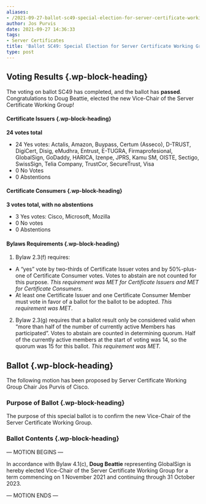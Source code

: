 ```yaml
---
aliases:
- /2021-09-27-ballot-sc49-special-election-for-server-certificate-working-group-vice-chair/
author: Jos Purvis
date: 2021-09-27 14:36:33
tags:
- Server Certificates
title: 'Ballot SC49: Special Election for Server Certificate Working Group Vice-Chair'
type: post
---
```


## Voting Results {.wp-block-heading}

The voting on ballot SC49 has completed, and the ballot has **passed**. Congratulations to Doug Beattie, elected the new Vice-Chair of the Server Certificate Working Group!

#### Certificate Issuers {.wp-block-heading}

**24 votes total**

- 24 Yes votes: Actalis, Amazon, Buypass, Certum (Asseco), D-TRUST, DigiCert, Disig, eMudhra, Entrust, E-TUGRA, Firmaprofesional, GlobalSign, GoDaddy, HARICA, Izenpe, JPRS, Kamu SM, OISTE, Sectigo, SwissSign, Telia Company, TrustCor, SecureTrust, Visa
- 0 No Votes
- 0 Abstentions

#### Certificate Consumers {.wp-block-heading}

**3 votes total, with no abstentions**

- 3 Yes votes: Cisco, Microsoft, Mozilla
- 0 No votes
- 0 Abstentions

#### Bylaws Requirements {.wp-block-heading}

1. Bylaw 2.3(f) requires:

- A “yes” vote by two-thirds of Certificate Issuer votes and by 50%-plus-one of Certificate Consumer votes. Votes to abstain are not counted for this purpose.
  _This requirement was MET for Certificate Issuers and MET for Certificate Consumers_.
- At least one Certificate Issuer and one Certificate Consumer Member must vote in favor of a ballot for the ballot to be adopted.
  _This requirement was MET_.

2. Bylaw 2.3(g) requires that a ballot result only be considered valid when “more than half of the number of currently active Members has participated”. Votes to abstain are counted in determining quorum. Half of the currently active members at the start of voting was 14, so the quorum was 15 for this ballot.
   *This requirement was MET.*

## Ballot {.wp-block-heading}

The following motion has been proposed by Server Certificate Working Group Chair Jos Purvis of Cisco.

### Purpose of Ballot {.wp-block-heading}

The purpose of this special ballot is to confirm the new Vice-Chair of the Server Certificate Working Group.

### Ballot Contents {.wp-block-heading}

— MOTION BEGINS —

In accordance with Bylaw 4.1(c), **Doug Beattie** representing GlobalSign is hereby elected Vice-Chair of the Server Certificate Working Group for a term commencing on 1 November 2021 and continuing through 31 October 2023.

— MOTION ENDS —